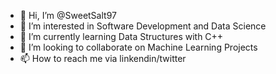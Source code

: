 - 👋 Hi, I’m @SweetSalt97
- 👀 I’m interested in Software Development and Data Science
- 🌱 I’m currently learning Data Structures with C++
- 💞️ I’m looking to collaborate on Machine Learning Projects
- 📫 How to reach me via linkendin/twitter

<!---
SweetSalt97/SweetSalt97 is a ✨ special ✨ repository because its `README.md` (this file) appears on your GitHub profile.
You can click the Preview link to take a look at your changes.
--->
